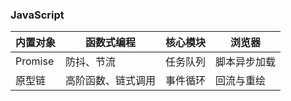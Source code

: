 ### JavaScript

| 内置对象 | 函数式编程         | 核心模块 | 浏览器       |
| -------- | ------------------ | -------- | ------------ |
| Promise  | 防抖、节流         | 任务队列 | 脚本异步加载 |
| 原型链   | 高阶函数、链式调用 | 事件循环 | 回流与重绘   |